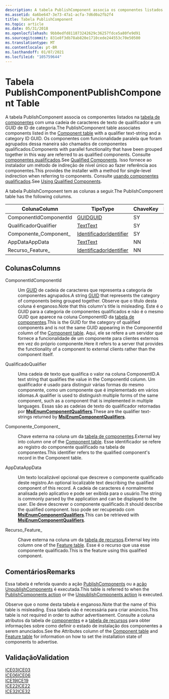 ```yaml
---
description: A tabela PublishComponent associa os componentes listados na tabela de componentes com uma cadeia de caracteres de texto de qualificador e um GUID de ID de categoria.
ms.assetid: 4a6be647-3e73-47a1-acfa-7d6d0a2fb2f4
title: Tabela PublishComponent
ms.topic: article
ms.date: 05/31/2018
ms.openlocfilehash: 9bb0edfd811873242629c36257fdce5a80fe9d91
ms.sourcegitcommit: 831e8f3db78ab820e1710cede244553c70e50500
ms.translationtype: MT
ms.contentlocale: pt-BR
ms.lasthandoff: 01/07/2021
ms.locfileid: "105759644"
---
```

# <a name="publishcomponent-table"></a><span data-ttu-id="635aa-103">Tabela PublishComponent</span><span class="sxs-lookup"><span data-stu-id="635aa-103">PublishComponent Table</span></span>

<span data-ttu-id="635aa-104">A tabela PublishComponent associa os componentes listados na [tabela de componentes](component-table.md) com uma cadeia de caracteres de texto de qualificador e um GUID de ID de categoria.</span><span class="sxs-lookup"><span data-stu-id="635aa-104">The PublishComponent table associates components listed in the [Component table](component-table.md) with a qualifier text-string and a category ID GUID.</span></span> <span data-ttu-id="635aa-105">Os componentes com funcionalidade paralela que foram agrupados dessa maneira são chamados de componentes qualificados.</span><span class="sxs-lookup"><span data-stu-id="635aa-105">Components with parallel functionality that have been grouped together in this way are referred to as qualified components.</span></span> <span data-ttu-id="635aa-106">Consulte [componentes qualificados](qualified-components.md).</span><span class="sxs-lookup"><span data-stu-id="635aa-106">See [Qualified Components](qualified-components.md).</span></span> <span data-ttu-id="635aa-107">Isso fornece ao instalador um método de indireção de nível único ao fazer referência aos componentes.</span><span class="sxs-lookup"><span data-stu-id="635aa-107">This provides the installer with a method for single-level indirection when referring to components.</span></span> <span data-ttu-id="635aa-108">Consulte [usando componentes qualificados](using-qualified-components.md).</span><span class="sxs-lookup"><span data-stu-id="635aa-108">See [Using Qualified Components](using-qualified-components.md).</span></span>

<span data-ttu-id="635aa-109">A tabela PublishComponent tem as colunas a seguir.</span><span class="sxs-lookup"><span data-stu-id="635aa-109">The PublishComponent table has the following columns.</span></span>



| <span data-ttu-id="635aa-110">Coluna</span><span class="sxs-lookup"><span data-stu-id="635aa-110">Column</span></span>      | <span data-ttu-id="635aa-111">Tipo</span><span class="sxs-lookup"><span data-stu-id="635aa-111">Type</span></span>                         | <span data-ttu-id="635aa-112">Chave</span><span class="sxs-lookup"><span data-stu-id="635aa-112">Key</span></span> | <span data-ttu-id="635aa-113">Nullable</span><span class="sxs-lookup"><span data-stu-id="635aa-113">Nullable</span></span> |
|-------------|------------------------------|-----|----------|
| <span data-ttu-id="635aa-114">ComponentId</span><span class="sxs-lookup"><span data-stu-id="635aa-114">ComponentId</span></span> | [<span data-ttu-id="635aa-115">GUID</span><span class="sxs-lookup"><span data-stu-id="635aa-115">GUID</span></span>](guid.md)             | <span data-ttu-id="635aa-116">S</span><span class="sxs-lookup"><span data-stu-id="635aa-116">Y</span></span>   | <span data-ttu-id="635aa-117">N</span><span class="sxs-lookup"><span data-stu-id="635aa-117">N</span></span>        |
| <span data-ttu-id="635aa-118">Qualificador</span><span class="sxs-lookup"><span data-stu-id="635aa-118">Qualifier</span></span>   | [<span data-ttu-id="635aa-119">Text</span><span class="sxs-lookup"><span data-stu-id="635aa-119">Text</span></span>](text.md)             | <span data-ttu-id="635aa-120">S</span><span class="sxs-lookup"><span data-stu-id="635aa-120">Y</span></span>   | <span data-ttu-id="635aa-121">N</span><span class="sxs-lookup"><span data-stu-id="635aa-121">N</span></span>        |
| <span data-ttu-id="635aa-122">Componente\_</span><span class="sxs-lookup"><span data-stu-id="635aa-122">Component\_</span></span> | [<span data-ttu-id="635aa-123">Identificador</span><span class="sxs-lookup"><span data-stu-id="635aa-123">Identifier</span></span>](identifier.md) | <span data-ttu-id="635aa-124">S</span><span class="sxs-lookup"><span data-stu-id="635aa-124">Y</span></span>   | <span data-ttu-id="635aa-125">N</span><span class="sxs-lookup"><span data-stu-id="635aa-125">N</span></span>        |
| <span data-ttu-id="635aa-126">AppData</span><span class="sxs-lookup"><span data-stu-id="635aa-126">AppData</span></span>     | [<span data-ttu-id="635aa-127">Text</span><span class="sxs-lookup"><span data-stu-id="635aa-127">Text</span></span>](text.md)             | <span data-ttu-id="635aa-128">N</span><span class="sxs-lookup"><span data-stu-id="635aa-128">N</span></span>   | <span data-ttu-id="635aa-129">S</span><span class="sxs-lookup"><span data-stu-id="635aa-129">Y</span></span>        |
| <span data-ttu-id="635aa-130">Recurso\_</span><span class="sxs-lookup"><span data-stu-id="635aa-130">Feature\_</span></span>   | [<span data-ttu-id="635aa-131">Identificador</span><span class="sxs-lookup"><span data-stu-id="635aa-131">Identifier</span></span>](identifier.md) | <span data-ttu-id="635aa-132">N</span><span class="sxs-lookup"><span data-stu-id="635aa-132">N</span></span>   | <span data-ttu-id="635aa-133">N</span><span class="sxs-lookup"><span data-stu-id="635aa-133">N</span></span>        |



 

## <a name="columns"></a><span data-ttu-id="635aa-134">Colunas</span><span class="sxs-lookup"><span data-stu-id="635aa-134">Columns</span></span>

<dl> <dt>

<span data-ttu-id="635aa-135"><span id="ComponentId"></span><span id="componentid"></span><span id="COMPONENTID"></span>ComponentId</span><span class="sxs-lookup"><span data-stu-id="635aa-135"><span id="ComponentId"></span><span id="componentid"></span><span id="COMPONENTID"></span>ComponentId</span></span>
</dt> <dd>

<span data-ttu-id="635aa-136">Um [GUID](guid.md) de cadeia de caracteres que representa a categoria de componentes agrupados.</span><span class="sxs-lookup"><span data-stu-id="635aa-136">A string [GUID](guid.md) that represents the category of components being grouped together.</span></span> <span data-ttu-id="635aa-137">Observe que o título desta coluna é enganoso.</span><span class="sxs-lookup"><span data-stu-id="635aa-137">Note that this column's title is misleading.</span></span> <span data-ttu-id="635aa-138">Este é o GUID para a categoria de componentes qualificados e não é o mesmo GUID que aparece na coluna ComponentID da [tabela de componentes](component-table.md).</span><span class="sxs-lookup"><span data-stu-id="635aa-138">This is the GUID for the category of qualified components and is not the same GUID appearing in the ComponentId column of the [Component table](component-table.md).</span></span> <span data-ttu-id="635aa-139">Aqui, ele se refere a um servidor que fornece a funcionalidade de um componente para clientes externos em vez do próprio componente.</span><span class="sxs-lookup"><span data-stu-id="635aa-139">Here it refers to a server that provides the functionality of a component to external clients rather than the component itself.</span></span>

</dd> <dt>

<span data-ttu-id="635aa-140"><span id="Qualifier"></span><span id="qualifier"></span><span id="QUALIFIER"></span>Qualificado</span><span class="sxs-lookup"><span data-stu-id="635aa-140"><span id="Qualifier"></span><span id="qualifier"></span><span id="QUALIFIER"></span>Qualifier</span></span>
</dt> <dd>

<span data-ttu-id="635aa-141">Uma cadeia de texto que qualifica o valor na coluna ComponentID.</span><span class="sxs-lookup"><span data-stu-id="635aa-141">A text string that qualifies the value in the ComponentId column.</span></span> <span data-ttu-id="635aa-142">Um qualificador é usado para distinguir várias formas do mesmo componente, como um componente que é implementado em vários idiomas.</span><span class="sxs-lookup"><span data-stu-id="635aa-142">A qualifier is used to distinguish multiple forms of the same component, such as a component that is implemented in multiple languages.</span></span> <span data-ttu-id="635aa-143">Essas são as cadeias de texto do qualificador retornadas por [**MsiEnumComponentQualifiers**](/windows/desktop/api/Msi/nf-msi-msienumcomponentqualifiersa).</span><span class="sxs-lookup"><span data-stu-id="635aa-143">These are the qualifier text-strings returned by [**MsiEnumComponentQualifiers**](/windows/desktop/api/Msi/nf-msi-msienumcomponentqualifiersa).</span></span>

</dd> <dt>

<span data-ttu-id="635aa-144"><span id="Component_"></span><span id="component_"></span><span id="COMPONENT_"></span>Componente\_</span><span class="sxs-lookup"><span data-stu-id="635aa-144"><span id="Component_"></span><span id="component_"></span><span id="COMPONENT_"></span>Component\_</span></span>
</dt> <dd>

<span data-ttu-id="635aa-145">Chave externa na coluna um da [tabela de componentes](component-table.md).</span><span class="sxs-lookup"><span data-stu-id="635aa-145">External key into column one of the [Component table](component-table.md).</span></span> <span data-ttu-id="635aa-146">Esse identificador se refere ao registro do componente qualificado na tabela de componentes.</span><span class="sxs-lookup"><span data-stu-id="635aa-146">This identifier refers to the qualified component's record in the Component table.</span></span>

</dd> <dt>

<span data-ttu-id="635aa-147"><span id="AppData"></span><span id="appdata"></span><span id="APPDATA"></span>AppData</span><span class="sxs-lookup"><span data-stu-id="635aa-147"><span id="AppData"></span><span id="appdata"></span><span id="APPDATA"></span>AppData</span></span>
</dt> <dd>

<span data-ttu-id="635aa-148">Um texto localizável opcional que descreve o componente qualificado deste registro.</span><span class="sxs-lookup"><span data-stu-id="635aa-148">An optional localizable text describing the qualified component of this record.</span></span> <span data-ttu-id="635aa-149">A cadeia de caracteres é normalmente analisada pelo aplicativo e pode ser exibida para o usuário.</span><span class="sxs-lookup"><span data-stu-id="635aa-149">The string is commonly parsed by the application and can be displayed to the user.</span></span> <span data-ttu-id="635aa-150">Ele deve descrever o componente qualificado.</span><span class="sxs-lookup"><span data-stu-id="635aa-150">It should describe the qualified component.</span></span> <span data-ttu-id="635aa-151">Isso pode ser recuperado com [**MsiEnumComponentQualifiers**](/windows/desktop/api/Msi/nf-msi-msienumcomponentqualifiersa).</span><span class="sxs-lookup"><span data-stu-id="635aa-151">This can be retrieved with [**MsiEnumComponentQualifiers**](/windows/desktop/api/Msi/nf-msi-msienumcomponentqualifiersa).</span></span>

</dd> <dt>

<span data-ttu-id="635aa-152"><span id="Feature_"></span><span id="feature_"></span><span id="FEATURE_"></span>Recurso\_</span><span class="sxs-lookup"><span data-stu-id="635aa-152"><span id="Feature_"></span><span id="feature_"></span><span id="FEATURE_"></span>Feature\_</span></span>
</dt> <dd>

<span data-ttu-id="635aa-153">Chave externa na coluna um da [tabela de recursos](feature-table.md).</span><span class="sxs-lookup"><span data-stu-id="635aa-153">External key into column one of the [Feature table](feature-table.md).</span></span> <span data-ttu-id="635aa-154">Esse é o recurso que usa esse componente qualificado.</span><span class="sxs-lookup"><span data-stu-id="635aa-154">This is the feature using this qualified component.</span></span>

</dd> </dl>

## <a name="remarks"></a><span data-ttu-id="635aa-155">Comentários</span><span class="sxs-lookup"><span data-stu-id="635aa-155">Remarks</span></span>

<span data-ttu-id="635aa-156">Essa tabela é referida quando a ação [PublishComponents](publishcomponents-action.md) ou a [ação UnpublishComponents](unpublishcomponents-action.md) é executada.</span><span class="sxs-lookup"><span data-stu-id="635aa-156">This table is referred to when the [PublishComponents action](publishcomponents-action.md) or the [UnpublishComponents action](unpublishcomponents-action.md) is executed.</span></span>

<span data-ttu-id="635aa-157">Observe que o nome desta tabela é enganoso.</span><span class="sxs-lookup"><span data-stu-id="635aa-157">Note that the name of this table is misleading.</span></span> <span data-ttu-id="635aa-158">Essa tabela não é necessária para criar anúncios.</span><span class="sxs-lookup"><span data-stu-id="635aa-158">This table is not required in order to author advertisement.</span></span> <span data-ttu-id="635aa-159">Consulte a coluna atributos da tabela de [componentes](component-table.md) e a [tabela de recursos](feature-table.md) para obter informações sobre como definir o estado de instalação dos componentes a serem anunciados.</span><span class="sxs-lookup"><span data-stu-id="635aa-159">See the Attributes column of the [Component table](component-table.md) and [Feature table](feature-table.md) for information on how to set the installation state of components to advertise.</span></span>

## <a name="validation"></a><span data-ttu-id="635aa-160">Validação</span><span class="sxs-lookup"><span data-stu-id="635aa-160">Validation</span></span>

<dl>

[<span data-ttu-id="635aa-161">ICE03</span><span class="sxs-lookup"><span data-stu-id="635aa-161">ICE03</span></span>](ice03.md)  
[<span data-ttu-id="635aa-162">ICE06</span><span class="sxs-lookup"><span data-stu-id="635aa-162">ICE06</span></span>](ice06.md)  
[<span data-ttu-id="635aa-163">ICE19</span><span class="sxs-lookup"><span data-stu-id="635aa-163">ICE19</span></span>](ice19.md)  
[<span data-ttu-id="635aa-164">ICE22</span><span class="sxs-lookup"><span data-stu-id="635aa-164">ICE22</span></span>](ice22.md)  
[<span data-ttu-id="635aa-165">ICE32</span><span class="sxs-lookup"><span data-stu-id="635aa-165">ICE32</span></span>](ice32.md)  
</dl>

 

 



